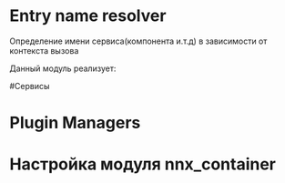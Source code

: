 # Entry name resolver

Определение имени сервиса(компонента и.т.д) в зависимости от контекста вызова

Данный модуль реализует:


#Сервисы


# Plugin Managers


# Настройка модуля nnx_container

